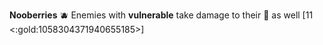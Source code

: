 **Nooberries** 🫐 Enemies with __vulnerable__ take damage to their 🔷 as well [11 <:gold:1058304371940655185>]

